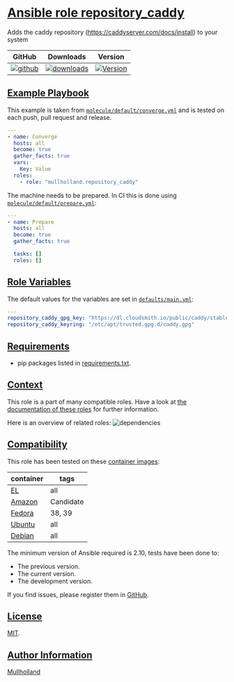 # [Ansible role repository_caddy](#repository_caddy)

Adds the caddy repository (https://caddyserver.com/docs/install) to your system

|GitHub|Downloads|Version|
|------|---------|-------|
|[![github](https://github.com/mullholland/ansible-role-repository_caddy/actions/workflows/molecule.yml/badge.svg)](https://github.com/mullholland/ansible-role-repository_caddy/actions/workflows/molecule.yml)|[![downloads](https://img.shields.io/ansible/role/d/mullholland/repository_caddy)](https://galaxy.ansible.com/mullholland/repository_caddy)|[![Version](https://img.shields.io/github/release/mullholland/ansible-role-repository_caddy.svg)](https://github.com/mullholland/ansible-role-repository_caddy/releases/)|
## [Example Playbook](#example-playbook)

This example is taken from [`molecule/default/converge.yml`](https://github.com/mullholland/ansible-role-repository_caddy/blob/master/molecule/default/converge.yml) and is tested on each push, pull request and release.

```yaml
---
- name: Converge
  hosts: all
  become: true
  gather_facts: true
  vars:
    Key: Value
  roles:
    - role: "mullholland.repository_caddy"
```

The machine needs to be prepared. In CI this is done using [`molecule/default/prepare.yml`](https://github.com/mullholland/ansible-role-repository_caddy/blob/master/molecule/default/prepare.yml):

```yaml
---
- name: Prepare
  hosts: all
  become: true
  gather_facts: true

  tasks: []
  roles: []
```



## [Role Variables](#role-variables)

The default values for the variables are set in [`defaults/main.yml`](https://github.com/mullholland/ansible-role-repository_caddy/blob/master/defaults/main.yml):

```yaml
---
repository_caddy_gpg_key: "https://dl.cloudsmith.io/public/caddy/stable/gpg.key"
repository_caddy_keyring: "/etc/apt/trusted.gpg.d/caddy.gpg"
```

## [Requirements](#requirements)

- pip packages listed in [requirements.txt](https://github.com/mullholland/ansible-role-repository_caddy/blob/master/requirements.txt).


## [Context](#context)

This role is a part of many compatible roles. Have a look at [the documentation of these roles](https://mullholland.net) for further information.

Here is an overview of related roles:
![dependencies](https://raw.githubusercontent.com/mullholland/ansible-role-repository_caddy/png/requirements.png "Dependencies")

## [Compatibility](#compatibility)

This role has been tested on these [container images](https://hub.docker.com/u/mullholland):

|container|tags|
|---------|----|
|[EL](https://hub.docker.com/r/mullholland/enterpriselinux)|all|
|[Amazon](https://hub.docker.com/r/mullholland/amazonlinux)|Candidate|
|[Fedora](https://hub.docker.com/r/mullholland/fedora/)|38, 39|
|[Ubuntu](https://hub.docker.com/r/mullholland/ubuntu)|all|
|[Debian](https://hub.docker.com/r/mullholland/debian)|all|

The minimum version of Ansible required is 2.10, tests have been done to:

- The previous version.
- The current version.
- The development version.

If you find issues, please register them in [GitHub](https://github.com/mullholland/ansible-role-repository_caddy/issues).

## [License](#license)

[MIT](https://github.com/mullholland/ansible-role-repository_caddy/blob/master/LICENSE).

## [Author Information](#author-information)

[Mullholland](https://mullholland.net)
